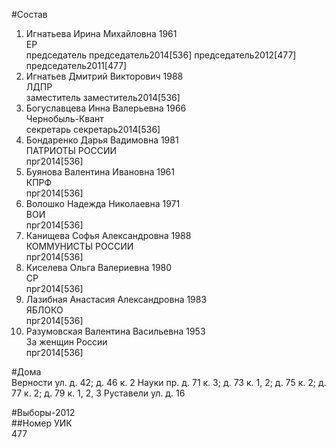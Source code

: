 #Состав  
1. Игнатьева Ирина Михайловна 1961  
    ЕР  
    председатель председатель2014[536] председатель2012[477] председатель2011[477]  
2. Игнатьев Дмитрий Викторович 1988  
    ЛДПР  
    заместитель заместитель2014[536]  
3. Богуславцева Инна Валерьевна 1966  
    Чернобыль-Квант  
    секретарь секретарь2014[536]  
4. Бондаренко Дарья Вадимовна 1981  
    ПАТРИОТЫ РОССИИ  
    прг2014[536]  
5. Буянова Валентина Ивановна 1961  
    КПРФ  
    прг2014[536]  
6. Волошко Надежда Николаевна 1971  
    ВОИ  
    прг2014[536]  
7. Канищева Софья Александровна 1988  
    КОММУНИСТЫ РОССИИ  
    прг2014[536]  
8. Киселева Ольга Валериевна 1980  
    СР  
    прг2014[536]  
9. Лазибная Анастасия Александровна 1983  
    ЯБЛОКО  
    прг2014[536]  
10. Разумовская Валентина Васильевна 1953  
    За женщин России  
    прг2014[536]  
  
#Дома  
Верности ул. д. 42; д. 46 к. 2 Науки пр. д. 71 к. 3; д. 73 к. 1, 2; д. 75 к. 2; д. 77 к. 2; д. 79 к. 1, 2, 3 Руставели ул. д. 16  
  
#Выборы-2012  
##Номер УИК  
477  
